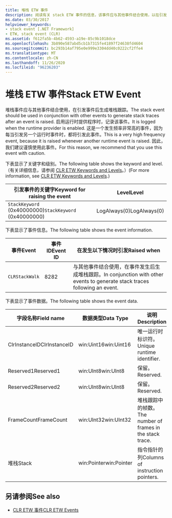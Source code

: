 ```yaml
---
title: 堆栈 ETW 事件
description: 阅读有关 stack ETW 事件的信息，该事件应与其他事件结合使用，以在引发事件后生成堆栈跟踪。
ms.date: 03/30/2017
helpviewer_keywords:
- stack event [.NET Framework]
- ETW, stack event (CLR)
ms.assetid: f612fa5b-4b62-4593-a19e-85c9b1018dce
ms.openlocfilehash: 3b890e587abd5cb1b7315fe41897f24638fd4604
ms.sourcegitcommit: bc293b14af795e0e999e3304dd40c0222cf2ffe4
ms.translationtype: MT
ms.contentlocale: zh-CN
ms.lasthandoff: 11/26/2020
ms.locfileid: "96236203"
---
```

# <a name="stack-etw-event"></a><span data-ttu-id="470c9-103">堆栈 ETW 事件</span><span class="sxs-lookup"><span data-stu-id="470c9-103">Stack ETW Event</span></span>

<span data-ttu-id="470c9-104">堆栈事件应与其他事件结合使用，在引发事件后生成堆栈跟踪。</span><span class="sxs-lookup"><span data-stu-id="470c9-104">The stack event should be used in conjunction with other events to generate stack traces after an event is raised.</span></span> <span data-ttu-id="470c9-105">启用运行时提供程序时，记录该事件。</span><span class="sxs-lookup"><span data-stu-id="470c9-105">It is logged when the runtime provider is enabled.</span></span> <span data-ttu-id="470c9-106">这是一个发生频率非常高的事件，因为每当引发另一个运行时事件时，都将引发此事件。</span><span class="sxs-lookup"><span data-stu-id="470c9-106">This is a very high frequency event, because it is raised whenever another runtime event is raised.</span></span> <span data-ttu-id="470c9-107">因此，我们建议谨慎使用此事件。</span><span class="sxs-lookup"><span data-stu-id="470c9-107">For this reason, we recommend that you use this event with caution.</span></span>  
  
 <span data-ttu-id="470c9-108">下表显示了关键字和级别。</span><span class="sxs-lookup"><span data-stu-id="470c9-108">The following table shows the keyword and level.</span></span> <span data-ttu-id="470c9-109">（有关详细信息，请参阅 [CLR ETW Keywords and Levels](clr-etw-keywords-and-levels.md)。）</span><span class="sxs-lookup"><span data-stu-id="470c9-109">(For more information, see [CLR ETW Keywords and Levels](clr-etw-keywords-and-levels.md).)</span></span>  
  
|<span data-ttu-id="470c9-110">引发事件的关键字</span><span class="sxs-lookup"><span data-stu-id="470c9-110">Keyword for raising the event</span></span>|<span data-ttu-id="470c9-111">Level</span><span class="sxs-lookup"><span data-stu-id="470c9-111">Level</span></span>|  
|-----------------------------------|-----------|  
|<span data-ttu-id="470c9-112">`StackKeyword` (0x40000000)</span><span class="sxs-lookup"><span data-stu-id="470c9-112">`StackKeyword` (0x40000000)</span></span>|<span data-ttu-id="470c9-113">LogAlways(0)</span><span class="sxs-lookup"><span data-stu-id="470c9-113">LogAlways(0)</span></span>|  
  
 <span data-ttu-id="470c9-114">下表显示了事件信息。</span><span class="sxs-lookup"><span data-stu-id="470c9-114">The following table shows the event information.</span></span>  
  
|<span data-ttu-id="470c9-115">事件</span><span class="sxs-lookup"><span data-stu-id="470c9-115">Event</span></span>|<span data-ttu-id="470c9-116">事件 ID</span><span class="sxs-lookup"><span data-stu-id="470c9-116">Event ID</span></span>|<span data-ttu-id="470c9-117">在发生以下情况时引发</span><span class="sxs-lookup"><span data-stu-id="470c9-117">Raised when</span></span>|  
|-----------|--------------|-----------------|  
|`CLRStackWalk`|<span data-ttu-id="470c9-118">82</span><span class="sxs-lookup"><span data-stu-id="470c9-118">82</span></span>|<span data-ttu-id="470c9-119">与其他事件结合使用，在事件发生后生成堆栈跟踪。</span><span class="sxs-lookup"><span data-stu-id="470c9-119">In conjunction with other events to generate stack traces following an event.</span></span>|  
  
 <span data-ttu-id="470c9-120">下表显示了事件数据。</span><span class="sxs-lookup"><span data-stu-id="470c9-120">The following table shows the event data.</span></span>  
  
|<span data-ttu-id="470c9-121">字段名称</span><span class="sxs-lookup"><span data-stu-id="470c9-121">Field name</span></span>|<span data-ttu-id="470c9-122">数据类型</span><span class="sxs-lookup"><span data-stu-id="470c9-122">Data Type</span></span>|<span data-ttu-id="470c9-123">说明</span><span class="sxs-lookup"><span data-stu-id="470c9-123">Description</span></span>|  
|----------------|---------------|-----------------|  
|<span data-ttu-id="470c9-124">ClrInstanceID</span><span class="sxs-lookup"><span data-stu-id="470c9-124">ClrInstanceID</span></span>|<span data-ttu-id="470c9-125">win:Uint16</span><span class="sxs-lookup"><span data-stu-id="470c9-125">win:Uint16</span></span>|<span data-ttu-id="470c9-126">唯一运行时标识符。</span><span class="sxs-lookup"><span data-stu-id="470c9-126">Unique runtime identifier.</span></span>|  
|<span data-ttu-id="470c9-127">Reserved1</span><span class="sxs-lookup"><span data-stu-id="470c9-127">Reserved1</span></span>|<span data-ttu-id="470c9-128">win:UInt8</span><span class="sxs-lookup"><span data-stu-id="470c9-128">win:UInt8</span></span>|<span data-ttu-id="470c9-129">保留。</span><span class="sxs-lookup"><span data-stu-id="470c9-129">Reserved.</span></span>|  
|<span data-ttu-id="470c9-130">Reserved2</span><span class="sxs-lookup"><span data-stu-id="470c9-130">Reserved2</span></span>|<span data-ttu-id="470c9-131">win:UInt8</span><span class="sxs-lookup"><span data-stu-id="470c9-131">win:UInt8</span></span>|<span data-ttu-id="470c9-132">保留。</span><span class="sxs-lookup"><span data-stu-id="470c9-132">Reserved.</span></span>|  
|<span data-ttu-id="470c9-133">FrameCount</span><span class="sxs-lookup"><span data-stu-id="470c9-133">FrameCount</span></span>|<span data-ttu-id="470c9-134">win:UInt32</span><span class="sxs-lookup"><span data-stu-id="470c9-134">win:UInt32</span></span>|<span data-ttu-id="470c9-135">堆栈跟踪中的帧数。</span><span class="sxs-lookup"><span data-stu-id="470c9-135">The number of frames in the stack trace.</span></span>|  
|<span data-ttu-id="470c9-136">堆栈</span><span class="sxs-lookup"><span data-stu-id="470c9-136">Stack</span></span>|<span data-ttu-id="470c9-137">win:Pointer</span><span class="sxs-lookup"><span data-stu-id="470c9-137">win:Pointer</span></span>|<span data-ttu-id="470c9-138">指令指针的列</span><span class="sxs-lookup"><span data-stu-id="470c9-138">Columns of instruction pointers.</span></span>|  
  
## <a name="see-also"></a><span data-ttu-id="470c9-139">另请参阅</span><span class="sxs-lookup"><span data-stu-id="470c9-139">See also</span></span>

- [<span data-ttu-id="470c9-140">CLR ETW 事件</span><span class="sxs-lookup"><span data-stu-id="470c9-140">CLR ETW Events</span></span>](clr-etw-events.md)
